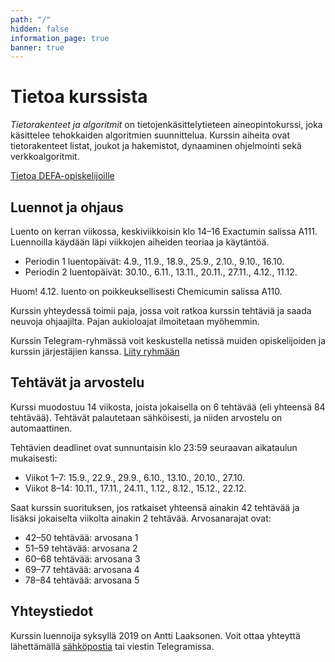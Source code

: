 ```yaml
---
path: "/"
hidden: false
information_page: true
banner: true
---
```


# Tietoa kurssista

_Tietorakenteet ja algoritmit_ on tietojenkäsittelytieteen aineopintokurssi,
joka käsittelee tehokkaiden algoritmien suunnittelua.
Kurssin aiheita ovat tietorakenteet listat, joukot ja hakemistot,
dynaaminen ohjelmointi sekä verkkoalgoritmit.

[Tietoa DEFA-opiskelijoille](/defa-tietoa)

## Luennot ja ohjaus

Luento on kerran viikossa, keskiviikkoisin klo 14–16 Exactumin salissa A111.
Luennoilla käydään läpi viikkojen aiheiden teoriaa ja käytäntöä.

* Periodin 1 luentopäivät: 4.9., 11.9., 18.9., 25.9., 2.10., 9.10., 16.10.
* Periodin 2 luentopäivät: 30.10., 6.11., 13.11., 20.11., 27.11., 4.12., 11.12.

Huom! 4.12. luento on poikkeuksellisesti Chemicumin salissa A110.

Kurssin yhteydessä toimii paja, jossa voit ratkoa kurssin tehtäviä ja saada
neuvoja ohjaajilta. Pajan aukioloajat ilmoitetaan myöhemmin.

Kurssin Telegram-ryhmässä voit keskustella netissä muiden opiskelijoiden ja
kurssin järjestäjien kanssa. [Liity ryhmään](https://t.me/tiratg)

## Tehtävät ja arvostelu

Kurssi muodostuu 14 viikosta, joista jokaisella on 6 tehtävää
(eli yhteensä 84 tehtävää).
Tehtävät palautetaan sähköisesti, ja niiden arvostelu on automaattinen.

Tehtävien deadlinet ovat sunnuntaisin klo 23:59
seuraavan aikataulun mukaisesti:

* Viikot 1&ndash;7: 15.9., 22.9., 29.9., 6.10., 13.10., 20.10., 27.10.
* Viikot 8&ndash;14: 10.11., 17.11., 24.11., 1.12., 8.12., 15.12., 22.12.

Saat kurssin suorituksen, jos ratkaiset yhteensä ainakin 42 tehtävää
ja lisäksi jokaiselta viikolta ainakin 2 tehtävää.
Arvosanarajat ovat:

* 42–50 tehtävää: arvosana 1
* 51–59 tehtävää: arvosana 2
* 60–68 tehtävää: arvosana 3
* 69–77 tehtävää: arvosana 4
* 78–84 tehtävää: arvosana 5

## Yhteystiedot

Kurssin luennoija syksyllä 2019 on Antti Laaksonen.
Voit ottaa yhteyttä lähettämällä [sähköpostia](mailto:ahslaaks@cs.helsinki.fi)
tai viestin Telegramissa. 
